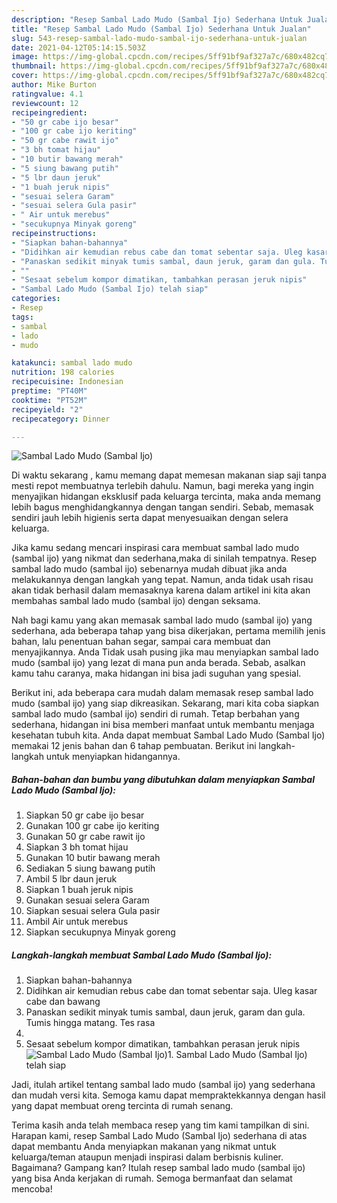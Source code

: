 ```yaml
---
description: "Resep Sambal Lado Mudo (Sambal Ijo) Sederhana Untuk Jualan"
title: "Resep Sambal Lado Mudo (Sambal Ijo) Sederhana Untuk Jualan"
slug: 543-resep-sambal-lado-mudo-sambal-ijo-sederhana-untuk-jualan
date: 2021-04-12T05:14:15.503Z
image: https://img-global.cpcdn.com/recipes/5ff91bf9af327a7c/680x482cq70/sambal-lado-mudo-sambal-ijo-foto-resep-utama.jpg
thumbnail: https://img-global.cpcdn.com/recipes/5ff91bf9af327a7c/680x482cq70/sambal-lado-mudo-sambal-ijo-foto-resep-utama.jpg
cover: https://img-global.cpcdn.com/recipes/5ff91bf9af327a7c/680x482cq70/sambal-lado-mudo-sambal-ijo-foto-resep-utama.jpg
author: Mike Burton
ratingvalue: 4.1
reviewcount: 12
recipeingredient:
- "50 gr cabe ijo besar"
- "100 gr cabe ijo keriting"
- "50 gr cabe rawit ijo"
- "3 bh tomat hijau"
- "10 butir bawang merah"
- "5 siung bawang putih"
- "5 lbr daun jeruk"
- "1 buah jeruk nipis"
- "sesuai selera Garam"
- "sesuai selera Gula pasir"
- " Air untuk merebus"
- "secukupnya Minyak goreng"
recipeinstructions:
- "Siapkan bahan-bahannya"
- "Didihkan air kemudian rebus cabe dan tomat sebentar saja. Uleg kasar cabe dan bawang"
- "Panaskan sedikit minyak tumis sambal, daun jeruk, garam dan gula. Tumis hingga matang. Tes rasa"
- ""
- "Sesaat sebelum kompor dimatikan, tambahkan perasan jeruk nipis"
- "Sambal Lado Mudo (Sambal Ijo) telah siap"
categories:
- Resep
tags:
- sambal
- lado
- mudo

katakunci: sambal lado mudo 
nutrition: 198 calories
recipecuisine: Indonesian
preptime: "PT40M"
cooktime: "PT52M"
recipeyield: "2"
recipecategory: Dinner

---
```



![Sambal Lado Mudo (Sambal Ijo)](https://img-global.cpcdn.com/recipes/5ff91bf9af327a7c/680x482cq70/sambal-lado-mudo-sambal-ijo-foto-resep-utama.jpg)

Di waktu  sekarang , kamu memang dapat memesan makanan siap saji tanpa mesti repot membuatnya terlebih dahulu. Namun, bagi mereka yang ingin menyajikan hidangan eksklusif pada keluarga tercinta, maka anda memang lebih bagus menghidangkannya dengan tangan sendiri. Sebab, memasak sendiri jauh lebih higienis serta dapat menyesuaikan dengan selera keluarga.

Jika kamu sedang mencari inspirasi cara membuat sambal lado mudo (sambal ijo) yang nikmat dan sederhana,maka di sinilah tempatnya. Resep sambal lado mudo (sambal ijo)  sebenarnya mudah dibuat jika anda melakukannya dengan langkah yang tepat. Namun, anda tidak usah risau akan tidak berhasil dalam memasaknya 
karena dalam artikel ini kita akan membahas sambal lado mudo (sambal ijo) dengan seksama.  



Nah bagi kamu yang akan memasak sambal lado mudo (sambal ijo) yang sederhana, ada beberapa tahap yang bisa dikerjakan, pertama memilih jenis bahan, lalu penentuan bahan segar, sampai cara membuat dan menyajikannya. Anda Tidak usah pusing jika mau menyiapkan sambal lado mudo (sambal ijo) yang lezat di mana pun anda berada. Sebab, asalkan kamu  tahu caranya, maka hidangan ini bisa jadi suguhan yang spesial.

Berikut ini, ada beberapa cara mudah dalam memasak resep sambal lado mudo (sambal ijo) yang siap dikreasikan. Sekarang, mari kita coba siapkan sambal lado mudo (sambal ijo) sendiri di rumah. Tetap berbahan yang sederhana, hidangan ini bisa memberi manfaat untuk membantu menjaga kesehatan tubuh kita. Anda dapat membuat Sambal Lado Mudo (Sambal Ijo) memakai 12 jenis bahan dan 6 tahap pembuatan. Berikut ini langkah-langkah untuk menyiapkan hidangannya.

<!--inarticleads1-->

##### Bahan-bahan dan bumbu yang dibutuhkan dalam menyiapkan Sambal Lado Mudo (Sambal Ijo):

1. Siapkan 50 gr cabe ijo besar
1. Gunakan 100 gr cabe ijo keriting
1. Gunakan 50 gr cabe rawit ijo
1. Siapkan 3 bh tomat hijau
1. Gunakan 10 butir bawang merah
1. Sediakan 5 siung bawang putih
1. Ambil 5 lbr daun jeruk
1. Siapkan 1 buah jeruk nipis
1. Gunakan sesuai selera Garam
1. Siapkan sesuai selera Gula pasir
1. Ambil  Air untuk merebus
1. Siapkan secukupnya Minyak goreng




<!--inarticleads2-->

##### Langkah-langkah membuat Sambal Lado Mudo (Sambal Ijo):

1. Siapkan bahan-bahannya
1. Didihkan air kemudian rebus cabe dan tomat sebentar saja. Uleg kasar cabe dan bawang
1. Panaskan sedikit minyak tumis sambal, daun jeruk, garam dan gula. Tumis hingga matang. Tes rasa
1. 
1. Sesaat sebelum kompor dimatikan, tambahkan perasan jeruk nipis
<img src="//assets-global.cpcdn.com/assets/icons/button_play-2c75c40dde080a61004c1f40b05d8f140eaff45d7e9e6481dc71c63d2e7c4909.png" alt="Sambal Lado Mudo (Sambal Ijo)">1. Sambal Lado Mudo (Sambal Ijo) telah siap




Jadi, itulah artikel tentang  sambal lado mudo (sambal ijo)  yang sederhana dan mudah versi kita. Semoga kamu dapat mempraktekkannya dengan hasil yang dapat membuat oreng tercinta di rumah senang. 

Terima kasih anda telah membaca resep yang tim kami tampilkan di sini. Harapan kami, resep  Sambal Lado Mudo (Sambal Ijo) sederhana di atas dapat membantu Anda menyiapkan makanan yang nikmat untuk keluarga/teman ataupun menjadi inspirasi dalam berbisnis kuliner. Bagaimana? Gampang kan? Itulah resep sambal lado mudo (sambal ijo) yang bisa Anda kerjakan di rumah. Semoga bermanfaat dan selamat mencoba!

